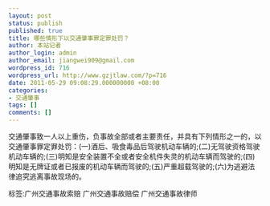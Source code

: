 ```yaml
---
layout: post
status: publish
published: true
title: 哪些情形下以交通肇事罪定罪处罚？
author: 本站记者
author_login: admin
author_email: jiangwei909@gmail.com
wordpress_id: 716
wordpress_url: http://www.gzjtlaw.com/?p=716
date: 2011-05-29 09:08:29.000000000 +08:00
categories:
- 交通肇事
tags: []
comments: []
---
```

交通肇事致一人以上重伤，负事故全部或者主要责任，并具有下列情形之一的，以交通肇事罪定罪处罚：(一)酒后、吸食毒品后驾驶机动车辆的;(二)无驾驶资格驾驶机动车辆的;(三)明知是安全装置不全或者安全机件失灵的机动车辆而驾驶的;(四)明知是无牌证或者已报废的机动车辆而驾驶的;(五)严重超载驾驶的;(六)为逃避法律追究逃离事故现场的。标签:广州交通事故索赔 广州交通事故赔偿 广州交通事故律师
